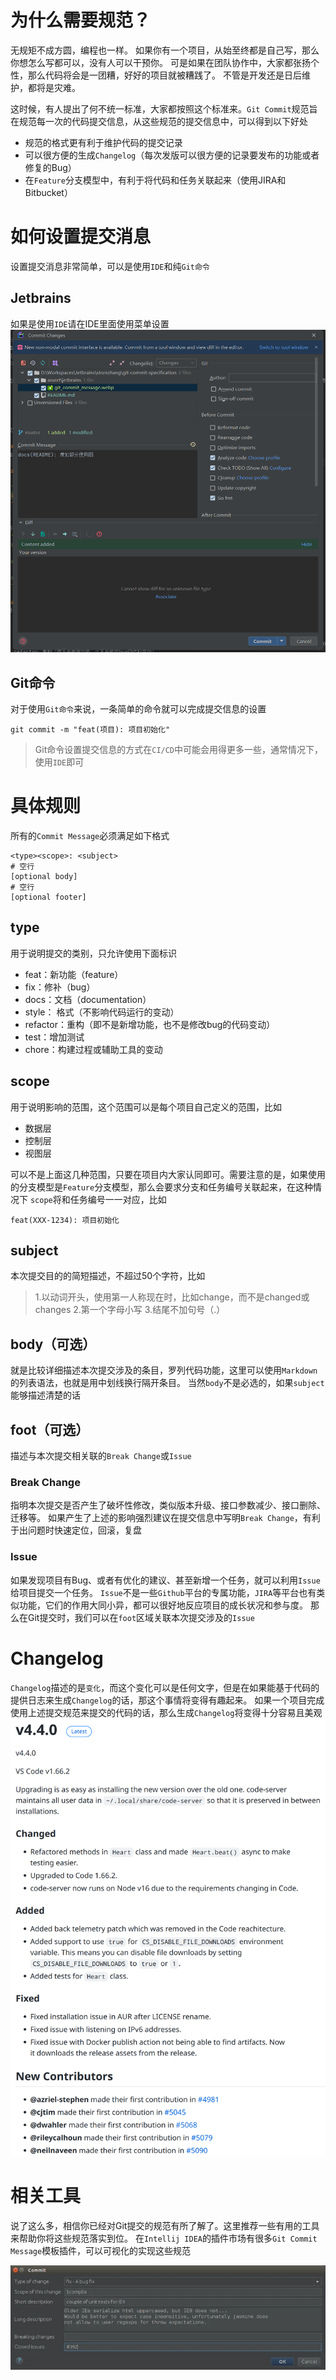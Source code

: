 # 为什么需要规范？

无规矩不成方圆，编程也一样。
如果你有一个项目，从始至终都是自己写，那么你想怎么写都可以，没有人可以干预你。
可是如果在团队协作中，大家都张扬个性，那么代码将会是一团糟，好好的项目就被糟践了。
不管是开发还是日后维护，都将是灾难。

这时候，有人提出了何不统一标准，大家都按照这个标准来。`Git Commit`规范旨在规范每一次的代码提交信息，从这些规范的提交信息中，可以得到以下好处

- 规范的格式更有利于维护代码的提交记录
- 可以很方便的生成`Changelog`（每次发版可以很方便的记录要发布的功能或者修复的Bug）
- 在`Feature`分支模型中，有利于将代码和任务关联起来（使用JIRA和Bitbucket）

# 如何设置提交消息

设置提交消息非常简单，可以是使用`IDE`和纯`Git命令`

## Jetbrains

如果是使用`IDE`请在IDE里面使用菜单设置
![Git Commit Dialog](assert/git_commit_dialog.png)

## Git命令

对于使用`Git命令`来说，一条简单的命令就可以完成提交信息的设置

```shell
git commit -m "feat(项目): 项目初始化"
```

> Git命令设置提交信息的方式在`CI/CD`中可能会用得更多一些，通常情况下，使用`IDE`即可

# 具体规则

所有的`Commit Message`必须满足如下格式

```
<type><scope>: <subject>
# 空行
[optional body]
# 空行
[optional footer]
```

## type

用于说明提交的类别，只允许使用下面标识

- feat：新功能（feature）
- fix：修补（bug）
- docs：文档（documentation）
- style： 格式（不影响代码运行的变动）
- refactor：重构（即不是新增功能，也不是修改bug的代码变动）
- test：增加测试
- chore：构建过程或辅助工具的变动

## scope

用于说明影响的范围，这个范围可以是每个项目自己定义的范围，比如

- 数据层
- 控制层
- 视图层

可以不是上面这几种范围，只要在项目内大家认同即可。需要注意的是，如果使用的分支模型是`Feature`分支模型，那么会要求分支和任务编号关联起来，在这种情况下
`scope`将和任务编号一一对应，比如

```
feat(XXX-1234): 项目初始化
```

## subject

本次提交目的的简短描述，不超过50个字符，比如
> 1.以动词开头，使用第一人称现在时，比如change，而不是changed或changes
> 2.第一个字母小写
> 3.结尾不加句号（.）

## body（可选）

就是比较详细描述本次提交涉及的条目，罗列代码功能，这里可以使用`Markdown`的列表语法，也就是用中划线换行隔开条目。
当然`body`不是必选的，如果`subject`能够描述清楚的话

## foot（可选）

描述与本次提交相关联的`Break Change`或`Issue`

### Break Change

指明本次提交是否产生了破坏性修改，类似版本升级、接口参数减少、接口删除、迁移等。
如果产生了上述的影响强烈建议在提交信息中写明`Break Change`，有利于出问题时快速定位，回滚，复盘

### Issue

如果发现项目有Bug、或者有优化的建议、甚至新增一个任务，就可以利用`Issue`给项目提交一个任务。
`Issue`不是一些`Github`平台的专属功能，`JIRA`等平台也有类似功能，它们的作用大同小异，都可以很好地反应项目的成长状况和参与度。
那么在Git提交时，我们可以在`foot`区域关联本次提交涉及的`Issue`

# Changelog
`Changelog`描述的是`变化`，而这个变化可以是任何文字，但是在如果能基于代码的提供日志来生成`Changelog`的话，那这个事情将变得有趣起来。
如果一个项目完成使用上述提交规范来提交的代码的话，那么生成`Changelog`将变得十分容易且美观
![Changelog](assert/changelog.png)

# 相关工具

说了这么多，相信你已经对Git提交的规范有所了解了。这里推荐一些有用的工具来帮助你将这些规范落实到位。
在`Intellij IDEA`的插件市场有很多`Git Commit Message`模板插件，可以可视化的实现这些规范

![Jetbrains Git Commit Message Plugin](assert/jetbrains/git_commit_message.webp)